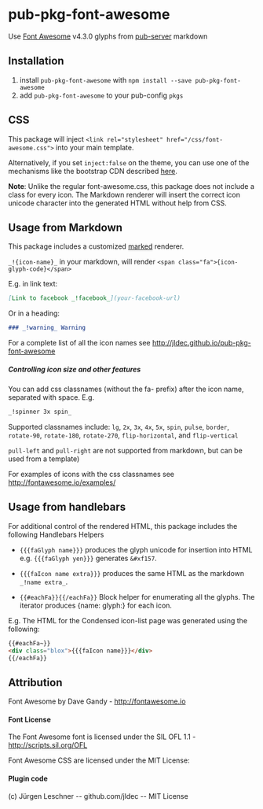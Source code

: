 # pub-pkg-font-awesome

Use [Font Awesome](http://fontawesome.io/) v4.3.0 glyphs from [pub-server](https://github.com/jldec/pub-server) markdown


## Installation

1. install `pub-pkg-font-awesome` with `npm install --save pub-pkg-font-awesome`
2. add `pub-pkg-font-awesome` to your pub-config `pkgs`


## CSS

This package will inject `<link rel="stylesheet" href="/css/font-awesome.css">` into your main template.

Alternatively, if you set `inject:false` on the theme, you can use one of the mechanisms like the bootstrap CDN described [here](http://fontawesome.io/get-started/).

**Note**: Unlike the regular font-awesome.css, this package does not include a class for every icon. The Markdown renderer will insert the correct icon unicode character into the generated HTML without help from CSS.


## Usage from Markdown

This package includes a customized [marked](https://github.com/chjj/marked) renderer.

`_!{icon-name}_` in your markdown, will render `<span class="fa">{icon-glyph-code}</span>`

E.g. in link text:

```md
[Link to facebook _!facebook_](your-facebook-url)
```

Or in a heading:

```md
### _!warning_ Warning
```

For a complete list of all the icon names see http://jldec.github.io/pub-pkg-font-awesome


##### Controlling icon size and other features

You can add css classnames (without the fa- prefix) after the icon name, separated with space. E.g.

```md
_!spinner 3x spin_
```

Supported classnames include: `lg`, `2x`, `3x`, `4x`, `5x`, `spin`, `pulse`, `border`, `rotate-90`, `rotate-180`, `rotate-270`, `flip-horizontal`, and `flip-vertical`

`pull-left` and `pull-right` are not supported from markdown, but can be used from a template)


For examples of icons with the css classnames see http://fontawesome.io/examples/


## Usage from handlebars

For additional control of the rendered HTML, this package includes the following Handlebars Helpers

- `{{{faGlyph name}}}`
  produces the glyph unicode for insertion into HTML e.g. `{{{faGlyph yen}}}` generates `&#xf157`.

- `{{{faIcon name extra}}}`
  produces the same HTML as the markdown `_!name extra_`.

- `{{#eachFa}}{{/eachFa}}`
  Block helper for enumerating all the glyphs. The iterator produces {name: glyph:} for each icon.


E.g. The HTML for the Condensed icon-list page was generated using the following:

```html
{{#eachFa~}}
<div class="blox">{{{faIcon name}}}</div>
{{/eachFa}}
```


## Attribution
Font Awesome by Dave Gandy - http://fontawesome.io


#### Font License
The Font Awesome font is licensed under the SIL OFL 1.1 - http://scripts.sil.org/OFL

Font Awesome CSS are licensed under the MIT License:


#### Plugin code
(c) Jürgen Leschner -- github.com/jldec -- MIT License



